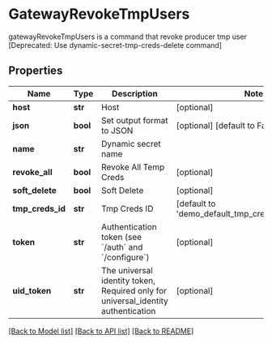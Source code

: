 # GatewayRevokeTmpUsers

gatewayRevokeTmpUsers is a command that revoke producer tmp user [Deprecated: Use dynamic-secret-tmp-creds-delete command]
## Properties
Name | Type | Description | Notes
------------ | ------------- | ------------- | -------------
**host** | **str** | Host | [optional] 
**json** | **bool** | Set output format to JSON | [optional] [default to False]
**name** | **str** | Dynamic secret name | 
**revoke_all** | **bool** | Revoke All Temp Creds | [optional] 
**soft_delete** | **bool** | Soft Delete | [optional] 
**tmp_creds_id** | **str** | Tmp Creds ID | [default to 'demo_default_tmp_creds_id_for_sdk_bc']
**token** | **str** | Authentication token (see &#x60;/auth&#x60; and &#x60;/configure&#x60;) | [optional] 
**uid_token** | **str** | The universal identity token, Required only for universal_identity authentication | [optional] 

[[Back to Model list]](../README.md#documentation-for-models) [[Back to API list]](../README.md#documentation-for-api-endpoints) [[Back to README]](../README.md)


